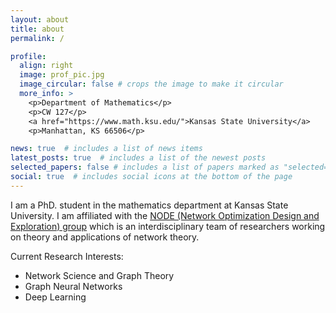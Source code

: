 ```yaml
---
layout: about
title: about
permalink: /

profile:
  align: right
  image: prof_pic.jpg
  image_circular: false # crops the image to make it circular
  more_info: >
    <p>Department of Mathematics</p>
    <p>CW 127</p>
    <a href="https://www.math.ksu.edu/">Kansas State University</a>
    <p>Manhattan, KS 66506</p>

news: true  # includes a list of news items
latest_posts: true  # includes a list of the newest posts
selected_papers: false # includes a list of papers marked as "selected={true}"
social: true  # includes social icons at the bottom of the page
---
```


I am a PhD. student in the mathematics department at Kansas State University. I am affiliated with the [NODE (Network Optimization Design and Exploration) group](https://math.ksu.edu/research/centers-groups/node-group/) which is an interdisciplinary team of researchers working on theory and applications of network theory.

Current Research Interests:
* Network Science and Graph Theory
* Graph Neural Networks
* Deep Learning

